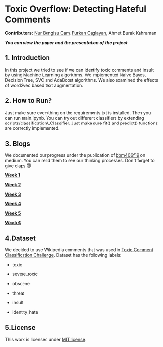 # Toxic Overflow: Detecting Hateful Comments
__Contributers:__ [Nur Bengisu Cam](https://github.com/bengisucam "GitHub"), [Furkan Caglayan](https://github.com/furkancaglayan "GitHub"), Ahmet Burak Kahraman

***You can view the paper and the presentation of the project***

## 1. Introduction
In this project we tried to see if we can identify toxic comments and insult by using Machine Learning  algorithms.
We implemented Naive Bayes, Decision Tree, SVC and AdaBoost algorithms. We also examined the effects of word2vec based text augmentation.





## 2. How to Run?
Just make sure everything on the requirements.txt is installed. Then you can run main.ipynb. You can try out
different classifiers by extending scripts/classification/_Classifier. Just make sure fit() and predict() functions
are correctly implemented.


## 3. Blogs
We documented our progress under the publication of [bbm406f19](https://medium.com/bbm406f19) on medium. You can read them to see our thinking processes. Don't forget to give claps :innocent:



[__Week 1__](https://medium.com/bbm406f19/week-1-detecting-potentially-hurtful-and-toxic-comments-5eb17de9e5d8)


[__Week 2__](https://medium.com/bbm406f19/week-2-toxic-overflow-detecting-hateful-comments-2c8ae2ef9ffe)

[__Week 3__](https://medium.com/bbm406f19/week-3-toxic-overflow-detecting-hateful-comments-c29567234000)

[__Week 4__](https://medium.com/bbm406f19/week-4-toxic-overflow-detecting-hateful-comments-fadcbd74a704)

[__Week 5__](https://medium.com/bbm406f19/week-5-toxic-overflow-detecting-hateful-comments-96e201875d89)

[__Week 6__](https://medium.com/bbm406f19/week-6-toxic-overflow-detecting-hateful-comments-777a855a9c01?)








## 4.Dataset
We decided to use Wikipedia comments that was used in [Toxic Comment Classification Challenge](https://www.kaggle.com/c/jigsaw-toxic-comment-classification-challenge/data). Dataset has the following labels:

- toxic

- severe_toxic

- obscene

- threat

- insult

- identity_hate








## 5.License
This work is licensed under [MIT license](https://github.com/furkancaglayan/Detecting-Potentially-Hurtful-and-Toxic-Comments/blob/master/LICENSE).

